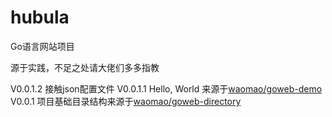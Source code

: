 # hubula
Go语言网站项目

源于实践，不足之处请大佬们多多指教

V0.0.1.2 接触json配置文件
V0.0.1.1 Hello, World 来源于[waomao/goweb-demo](https://github.com/waomao/goweb-demo)
V0.0.1 项目基础目录结构来源于[waomao/goweb-directory](https://github.com/waomao/goweb-directory)





